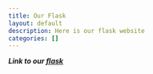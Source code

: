 ```yaml
---
title: Our Flask
layout: default
description: Here is our flask website
categories: []
---
```

***Link to our [flask](http://loopholegames.nighthawkcodescrums.gq/)***